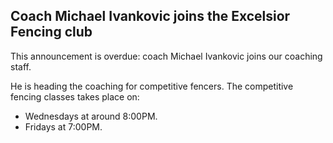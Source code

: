 
## Coach Michael Ivankovic joins the Excelsior Fencing club

This announcement is overdue: coach Michael Ivankovic joins our coaching staff.

He is heading the coaching for competitive fencers. The competitive fencing classes takes place on:

- Wednesdays at around 8:00PM.
- Fridays at 7:00PM.
